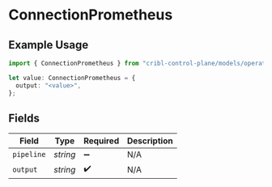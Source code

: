 # ConnectionPrometheus

## Example Usage

```typescript
import { ConnectionPrometheus } from "cribl-control-plane/models/operations";

let value: ConnectionPrometheus = {
  output: "<value>",
};
```

## Fields

| Field              | Type               | Required           | Description        |
| ------------------ | ------------------ | ------------------ | ------------------ |
| `pipeline`         | *string*           | :heavy_minus_sign: | N/A                |
| `output`           | *string*           | :heavy_check_mark: | N/A                |